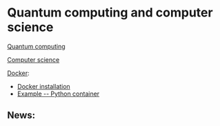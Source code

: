 # Quantum computing and computer science

[Quantum computing](./quantum_computing.md)

[Computer science](./computer_science.md)

[Docker](./Docker/Docker1.md):
 -  [Docker installation](./Docker/Docker1.md#installation)
 -  [Example -- Python container](./Docker/Docker2.md)


## News:
